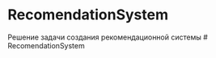 # RecomendationSystem
Решение задачи создания рекомендационной системы
#   R e c o m e n d a t i o n S y s t e m  
 